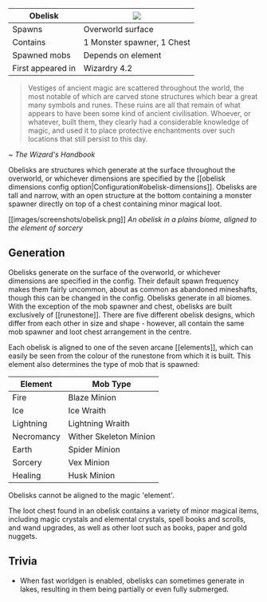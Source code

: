 | Obelisk | ![](https://github.com/Electroblob77/Wizardry/blob/1.12.2/src/main/resources/assets/ebwizardry/textures/integration/antiqueatlas/obelisk.png) |
| --- | --- |
| Spawns | Overworld surface |
| Contains | 1 Monster spawner, 1 Chest |
| Spawned mobs | Depends on element |
| First appeared in | Wizardry 4.2 |

> Vestiges of ancient magic are scattered throughout the world, the most notable of which are carved stone structures which bear a great many symbols and runes. These ruins are all that remain of what appears to have been some kind of ancient civilisation. Whoever, or whatever, built them, they clearly had a considerable knowledge of magic, and used it to place protective enchantments over such locations that still persist to this day.

~ _The Wizard's Handbook_

Obelisks are structures which generate at the surface throughout the overworld, or whichever dimensions are specified by the [[obelisk dimensions config option|Configuration#obelisk-dimensions]]. Obelisks are tall and narrow, with an open structure at the bottom containing a monster spawner directly on top of a chest containing minor magical loot.

[[images/screenshots/obelisk.png]]
_An obelisk in a plains biome, aligned to the element of sorcery_

## Generation
Obelisks generate on the surface of the overworld, or whichever dimensions are specified in the config. Their default spawn frequency makes them fairly uncommon, about as common as abandoned mineshafts, though this can be changed in the config. Obelisks generate in all biomes. With the exception of the mob spawner and chest, obelisks are built exclusively of [[runestone]]. There are five different obelisk designs, which differ from each other in size and shape - however, all contain the same mob spawner and loot chest arrangement in the centre.

Each obelisk is aligned to one of the seven arcane [[elements]], which can easily be seen from the colour of the runestone from which it is built. This element also determines the type of mob that is spawned:

| Element | Mob Type |
| --- | --- |
| Fire | Blaze Minion |
| Ice | Ice Wraith |
| Lightning | Lightning Wraith |
| Necromancy | Wither Skeleton Minion |
| Earth | Spider Minion |
| Sorcery | Vex Minion |
| Healing | Husk Minion |

Obelisks cannot be aligned to the magic 'element'.

The loot chest found in an obelisk contains a variety of minor magical items, including magic crystals and elemental crystals, spell books and scrolls, and wand upgrades, as well as other loot such as books, paper and gold nuggets.

## Trivia
- When fast worldgen is enabled, obelisks can sometimes generate in lakes, resulting in them being partially or even fully submerged.